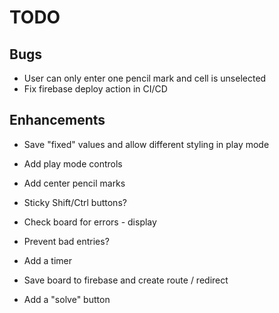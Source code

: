 # TODO

## Bugs

- User can only enter one pencil mark and cell is unselected
- Fix firebase deploy action in CI/CD

## Enhancements

- Save "fixed" values and allow different styling in play mode
- Add play mode controls
- Add center pencil marks
- Sticky Shift/Ctrl buttons?

- Check board for errors - display
- Prevent bad entries?
- Add a timer
- Save board to firebase and create route / redirect
- Add a "solve" button
